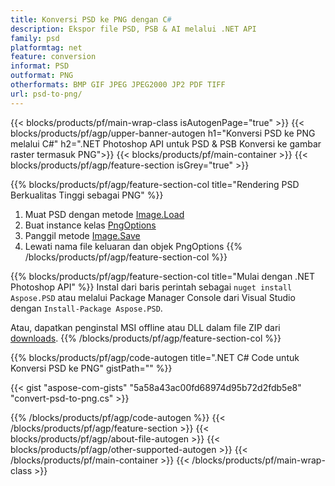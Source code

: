 ```yaml
---
title: Konversi PSD ke PNG dengan C#
description: Ekspor file PSD, PSB & AI melalui .NET API
family: psd
platformtag: net
feature: conversion
informat: PSD
outformat: PNG
otherformats: BMP GIF JPEG JPEG2000 JP2 PDF TIFF
url: psd-to-png/
---
```


{{< blocks/products/pf/main-wrap-class isAutogenPage="true" >}}
{{< blocks/products/pf/agp/upper-banner-autogen h1="Konversi PSD ke PNG melalui C#" h2=".NET Photoshop API untuk PSD & PSB Konversi ke gambar raster termasuk PNG">}}
{{< blocks/products/pf/main-container >}}
{{< blocks/products/pf/agp/feature-section isGrey="true" >}}

{{% blocks/products/pf/agp/feature-section-col title="Rendering PSD Berkualitas Tinggi sebagai PNG" %}}
1. Muat PSD dengan metode [Image.Load](https://apireference.aspose.com/psd/net/aspose.psd/image/methods/load/index)
1. Buat instance kelas [PngOptions](https://apireference.aspose.com/psd/net/aspose.psd.imageoptions/pngoptions)
1. Panggil metode [Image.Save](https://apireference.aspose.com/psd/net/aspose.psd/image/methods/save/index)
1. Lewati nama file keluaran dan objek PngOptions
{{% /blocks/products/pf/agp/feature-section-col %}}

{{% blocks/products/pf/agp/feature-section-col title="Mulai dengan .NET Photoshop API" %}}
Instal dari baris perintah sebagai ```nuget install Aspose.PSD``` atau melalui Package Manager Console dari Visual Studio dengan ```Install-Package Aspose.PSD```.

Atau, dapatkan penginstal MSI offline atau DLL dalam file ZIP dari [downloads](https://releases.aspose.com/psd/net).
{{% /blocks/products/pf/agp/feature-section-col %}}

{{% blocks/products/pf/agp/code-autogen title=".NET C# Code untuk Konversi PSD ke PNG" gistPath="" %}}

{{< gist "aspose-com-gists" "5a58a43ac00fd68974d95b72d2fdb5e8" "convert-psd-to-png.cs" >}}

{{% /blocks/products/pf/agp/code-autogen %}}
{{< /blocks/products/pf/agp/feature-section >}}
{{< blocks/products/pf/agp/about-file-autogen >}}
{{< blocks/products/pf/agp/other-supported-autogen >}}
{{< /blocks/products/pf/main-container >}}
{{< /blocks/products/pf/main-wrap-class >}}
